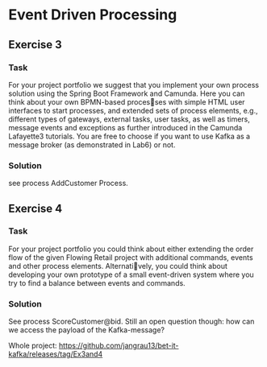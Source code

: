 # Event Driven Processing
## Exercise 3
### Task
For your project portfolio we suggest that you implement your own process solution using the
Spring Boot Framework and Camunda. Here you can think about your own BPMN-based proces￾ses with simple HTML user interfaces to start processes, and extended sets of process elements,
e.g., different types of gateways, external tasks, user tasks, as well as timers, message events and exceptions as further introduced in the Camunda Lafayette3 tutorials. You are free to choose if you want to use Kafka as a message broker (as demonstrated in Lab6) or not.

### Solution
see process AddCustomer Process.

## Exercise 4
### Task
For your project portfolio you could think about either extending the order flow of the given
Flowing Retail project with additional commands, events and other process elements. Alternati￾vely, you could think about developing your own prototype of a small event-driven system where
you try to find a balance between events and commands.

### Solution
See process ScoreCustomer@bid. Still an open question though: how can we access the payload of the Kafka-message?


Whole project:
https://github.com/jangrau13/bet-it-kafka/releases/tag/Ex3and4